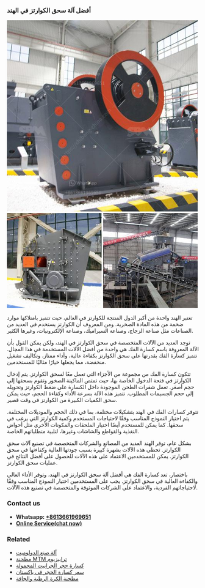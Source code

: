<h3>أفضل آلة سحق الكوارتز في الهند</h3><img src='1701746493.jpg' alt=''><p>تعتبر الهند واحدة من أكبر الدول المنتجة للكوارتز في العالم، حيث تتميز بامتلاكها موارد ضخمة من هذه المادة الصخرية. ومن المعروف أن الكوارتز يستخدم في العديد من الصناعات مثل صناعة الزجاج، وصناعة السيراميك، وصناعة الإلكترونيات، وغيرها الكثير.</p><p>توجد العديد من الآلات المتخصصة في سحق الكوارتز في الهند، ولكن يمكن القول بأن الآلة المعروفة باسم كسارة الفك هي واحدة من أفضل الآلات المستخدمة في هذا المجال. تتميز كسارة الفك بقدرتها على سحق الكوارتز بكفاءة عالية، وأداء ممتاز، وتكاليف تشغيل منخفضة، مما يجعلها خيارًا مثاليًا للمستخدمين.</p><p>تتكون كسارة الفك من مجموعة من الأجزاء التي تعمل معًا لسحق الكوارتز. يتم إدخال الكوارتز في فتحة الدخول الخاصة بها، حيث تمتص الماكينة الصخور وتقوم بسحقها إلى حجم أصغر. تعمل شفرات الطحن الموجودة داخل الكسارة على ضغط الكوارتز وتحويله إلى حجم الجسيمات المطلوب. تتميز هذه الآلة بسرعة الأداء وكفاءة الحجم، حيث يمكن سحق الكميات الكبيرة من الكوارتز في وقت قصير.</p><p>تتوفر كسارات الفك في الهند بتشكيلات مختلفة، بما في ذلك الحجم والموديلات المختلفة. يتم اختيار النموذج المناسب وفقًا لاحتياجات المستخدم وكمية الكوارتز التي يرغب في سحقها. كما يمكن للمستخدم أيضًا اختيار الملحقات والمكونات الأخرى مثل أحواض التغذية والقواطع والشاشات وغيرها، لتلبية متطلباتهم الخاصة.</p><p>بشكل عام، توفر الهند العديد من المصانع والشركات المتخصصة في تصنيع آلات سحق الكوارتز. تحظى هذه الآلات بشهرة كبيرة بسبب جودتها العالية وكفاءتها في سحق الكوارتز. يمكن للمستخدمين الاعتماد على هذه الآلات للحصول على أفضل النتائج في عمليات سحق الكوارتز.</p><p>باختصار، تعد كسارة الفك هي أفضل آلة سحق الكوارتز في الهند، وتوفر الأداء العالي والكفاءة العالية في سحق الكوارتز. يجب على المستخدمين اختيار النموذج المناسب وفقًا لاحتياجاتهم الفردية، والاعتماد على الشركات الموثوقة والمتخصصة في تصنيع هذه الآلات.</p><h3>Contact us</h3><ul><li><strong>Whatsapp:&nbsp;<a href="https://wa.me/8613661969651">+8613661969651</a></strong></li><li><a href="https://swt.shibang-china.com/?git&amp;zhl&amp;أفضل آلة سحق الكوارتز في الهند"><strong>Online Service(chat now)</strong></a></li></ul><h3>Related</h3><ul><li><a href='آلة صنع الدولوميت.md'>آلة صنع الدولوميت</a></li><li><a href='مطحنة MTM ترابيزيوم.md'>مطحنة MTM ترابيزيوم</a></li><li><a href='كسارة حجر الجرانيت المحمولة.md'>كسارة حجر الجرانيت المحمولة</a></li><li><a href='سعر كسارة الحجر في باكستان.md'>سعر كسارة الحجر في باكستان</a></li><li><a href='مطحنة الكرة الرطبة والجافة.md'>مطحنة الكرة الرطبة والجافة</a></li></ul>